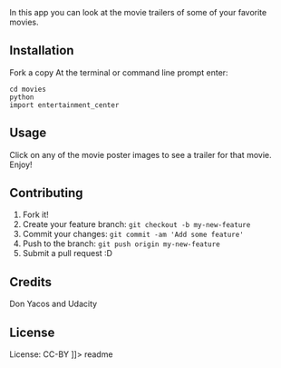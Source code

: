
<snippet>
  <content><![CDATA[
# Fresh Tomatoes

In this app you can look at the movie trailers of some of your favorite movies.

## Installation

Fork a copy
At the terminal or command line prompt enter:

```
cd movies
python
import entertainment_center
```

## Usage

Click on any of the movie poster images to see a trailer for that movie. Enjoy!

## Contributing

1. Fork it!
2. Create your feature branch: `git checkout -b my-new-feature`
3. Commit your changes: `git commit -am 'Add some feature'`
4. Push to the branch: `git push origin my-new-feature`
5. Submit a pull request :D

## Credits

Don Yacos and Udacity

## License

License: CC-BY
]]></content>
  <tabTrigger>readme</tabTrigger>
</snippet>